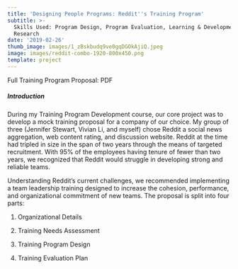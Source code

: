 ```yaml
---
title: 'Designing People Programs: Reddit''s Training Program'
subtitle: >-
  Skills Used: Program Design, Program Evaluation, Learning & Development,
  Research
date: '2019-02-26'
thumb_image: images/1_zBskbudq9ve0gqDGOkAjiQ.jpeg
image: images/reddit-combo-1920-800x450.png
template: project
---
```

Full Training Program Proposal: PDF

##### Introduction

During my Training Program Development course, our core project was to develop a mock training proposal for a company of our choice. My group of three (Jennifer Stewart, Vivian Li, and myself) chose Reddit a social news aggregation, web content rating, and discussion website. Reddit at the time had tripled in size in the span of two years through the means of targeted recruitment. With 95% of the employees having tenure of fewer than two years, we recognized that Reddit would struggle in developing strong and reliable teams.

Understanding Reddit’s current challenges, we recommended implementing a teamleadership training designed to increase the cohesion, performance, and organizational commitment of new teams. The proposal is split into four parts: 

1.  Organizational Details

2.  Training Needs Assessment

3.  Training Program Design 

4.  Training Evaluation Plan 



#####
